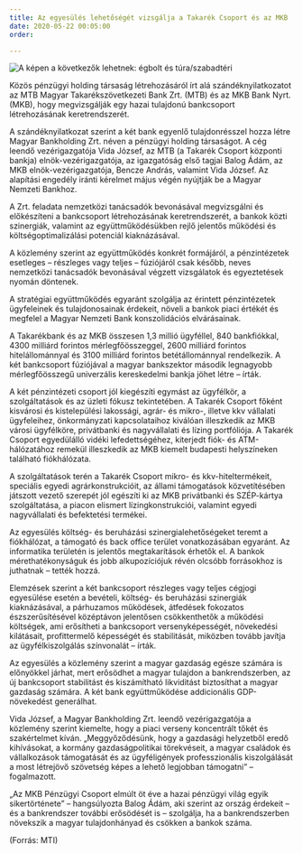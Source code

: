 ```yaml
---
title: Az egyesülés lehetőségét vizsgálja a Takarék Csoport és az MKB
date: 2020-05-22 00:05:00
order: 

---
```

![A képen a következők lehetnek: égbolt és túra/szabadtéri](https://scontent-vie1-1.xx.fbcdn.net/v/t1.0-9/100488037_951675885265250_6812049303775739904_n.png?_nc_cat=105&_nc_sid=8024bb&_nc_ohc=PwBfS6pQ_BQAX-4bDQE&_nc_ht=scontent-vie1-1.xx&oh=aa7855461ca585dd3e53714dc601648b&oe=5EF02F07)

Közös pénzügyi holding társaság létrehozásáról írt alá szándéknyilatkozatot az MTB Magyar Takarékszövetkezeti Bank Zrt. (MTB) és az MKB Bank Nyrt. (MKB), hogy megvizsgálják egy hazai tulajdonú bankcsoport létrehozásának keretrendszerét.  
  
A szándéknyilatkozat szerint a két bank egyenlő tulajdonrésszel hozza létre Magyar Bankholding Zrt. néven a pénzügyi holding társaságot. A cég leendő vezérigazgatója Vida József, az MTB (a Takarék Csoport központi bankja) elnök-vezérigazgatója, az igazgatóság első tagjai Balog Ádám, az MKB elnök-vezérigazgatója, Bencze András, valamint Vida József. Az alapítási engedély iránti kérelmet május végén nyújtják be a Magyar Nemzeti Bankhoz.  
  
A Zrt. feladata nemzetközi tanácsadók bevonásával megvizsgálni és előkészíteni a bankcsoport létrehozásának keretrendszerét, a bankok közti szinergiák, valamint az együttműködésükben rejlő jelentős működési és költségoptimalizálási potenciál kiaknázásával.  
  
A közlemény szerint az együttműködés konkrét formájáról, a pénzintézetek esetleges – részleges vagy teljes – fúziójáról csak később, neves nemzetközi tanácsadók bevonásával végzett vizsgálatok és egyeztetések nyomán döntenek.  
  
A stratégiai együttműködés egyaránt szolgálja az érintett pénzintézetek ügyfeleinek és tulajdonosainak érdekeit, növeli a bankok piaci értékét és megfelel a Magyar Nemzeti Bank konszolidációs elvárásainak.  
  
A Takarékbank és az MKB összesen 1,3 millió ügyféllel, 840 bankfiókkal, 4300 milliárd forintos mérlegfőösszeggel, 2600 milliárd forintos hitelállománnyal és 3100 milliárd forintos betétállománnyal rendelkezik. A két bankcsoport fúziójával a magyar bankszektor második legnagyobb mérlegfőösszegű univerzális kereskedelmi bankja jöhet létre – írták.  
  
A két pénzintézeti csoport jól kiegészíti egymást az ügyfélkör, a szolgáltatások és az üzleti fókusz tekintetében. A Takarék Csoport főként kisvárosi és kistelepülési lakossági, agrár- és mikro-, illetve kkv vállalati ügyfeleihez, önkormányzati kapcsolataihoz kiválóan illeszkedik az MKB városi ügyfélköre, privátbanki és nagyvállalati és lízing portfóliója. A Takarék Csoport egyedülálló vidéki lefedettségéhez, kiterjedt fiók- és ATM-hálózatához remekül illeszkedik az MKB kiemelt budapesti helyszíneken található fiókhálózata.  
  
A szolgáltatások terén a Takarék Csoport mikro- és kkv-hiteltermékeit, speciális egyedi agrárkonstrukcióit, az állami támogatások közvetítésében játszott vezető szerepét jól egészíti ki az MKB privátbanki és SZÉP-kártya szolgáltatása, a piacon elismert lízingkonstrukciói, valamint egyedi nagyvállalati és befektetési termékei.  
  
Az egyesülés költség- és beruházási szinergialehetőségeket teremt a fiókhálózat, a támogató és back office terület vonatkozásában egyaránt. Az informatika területén is jelentős megtakarítások érhetők el. A bankok mérethatékonyságuk és jobb alkupozíciójuk révén olcsóbb forrásokhoz is juthatnak – tették hozzá.  
  
Elemzések szerint a két bankcsoport részleges vagy teljes cégjogi egyesülése esetén a bevételi, költség- és beruházási szinergiák kiaknázásával, a párhuzamos működések, átfedések fokozatos észszerűsítésével középtávon jelentősen csökkenthetők a működési költségek, ami erősítheti a bankcsoport versenyképességét, növekedési kilátásait, profittermelő képességét és stabilitását, miközben tovább javítja az ügyfélkiszolgálás színvonalát – írták.  
  
Az egyesülés a közlemény szerint a magyar gazdaság egésze számára is előnyökkel járhat, mert erősödhet a magyar tulajdon a bankrendszerben, az új bankcsoport stabilitást és kiszámítható likviditást biztosíthat a magyar gazdaság számára. A két bank együttműködése addicionális GDP-növekedést generálhat.  
  
Vida József, a Magyar Bankholding Zrt. leendő vezérigazgatója a közlemény szerint kiemelte, hogy a piaci verseny koncentrált tőkét és szakértelmet kíván. „Meggyőződésünk, hogy a gazdasági helyzetből eredő kihívásokat, a kormány gazdaságpolitikai törekvéseit, a magyar családok és vállalkozások támogatását és az ügyféligények professzionális kiszolgálását a most létrejövő szövetség képes a lehető legjobban támogatni” – fogalmazott.  
  
„Az MKB Pénzügyi Csoport elmúlt öt éve a hazai pénzügyi világ egyik sikertörténete” – hangsúlyozta Balog Ádám, aki szerint az ország érdekeit – és a bankrendszer további erősödését is – szolgálja, ha a bankrendszerben növekszik a magyar tulajdonhányad és csökken a bankok száma.  
  
(Forrás: MTI)